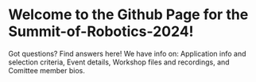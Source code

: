 # Welcome to the Github Page for the Summit-of-Robotics-2024!

Got questions? Find answers here! 
We have info on: Application info and selection criteria, Event details, Workshop files and recordings, and Comittee member bios.
